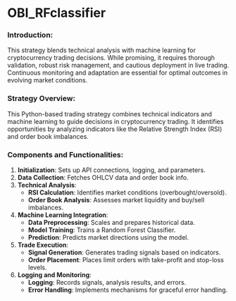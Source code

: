 # OBI_RFclassifier
### Introduction:

This strategy blends technical analysis with machine learning for cryptocurrency trading decisions. While promising, it requires thorough validation, robust risk management, and cautious deployment in live trading. Continuous monitoring and adaptation are essential for optimal outcomes in evolving market conditions.

### Strategy Overview:
This Python-based trading strategy combines technical indicators and machine learning to guide decisions in cryptocurrency trading. It identifies opportunities by analyzing indicators like the Relative Strength Index (RSI) and order book imbalances.

### Components and Functionalities:
1. **Initialization**: Sets up API connections, logging, and parameters.
2. **Data Collection**: Fetches OHLCV data and order book info.
3. **Technical Analysis**:
   - **RSI Calculation**: Identifies market conditions (overbought/oversold).
   - **Order Book Analysis**: Assesses market liquidity and buy/sell imbalances.
4. **Machine Learning Integration**:
   - **Data Preprocessing**: Scales and prepares historical data.
   - **Model Training**: Trains a Random Forest Classifier.
   - **Prediction**: Predicts market directions using the model.
5. **Trade Execution**:
   - **Signal Generation**: Generates trading signals based on indicators.
   - **Order Placement**: Places limit orders with take-profit and stop-loss levels.
6. **Logging and Monitoring**:
   - **Logging**: Records signals, analysis results, and errors.
   - **Error Handling**: Implements mechanisms for graceful error handling.
